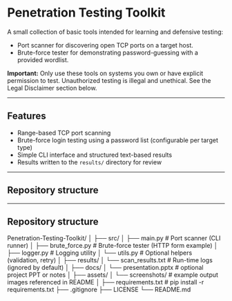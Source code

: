 # Penetration Testing Toolkit

A small collection of basic tools intended for learning and defensive testing:
- Port scanner for discovering open TCP ports on a target host.
- Brute-force tester for demonstrating password-guessing with a provided wordlist.

**Important:** Only use these tools on systems you own or have explicit permission to test. Unauthorized testing is illegal and unethical. See the Legal Disclaimer section below.

---

## Features
- Range-based TCP port scanning
- Brute-force login testing using a password list (configurable per target type)
- Simple CLI interface and structured text-based results
- Results written to the `results/` directory for review

---

## Repository structure
---

## Repository structure

Penetration-Testing-Toolkit/
│
├── src/
│   ├── main.py           # Port scanner (CLI runner)
│   ├── brute_force.py    # Brute-force tester (HTTP form example)
│   ├── logger.py         # Logging utility
│   └── utils.py          # Optional helpers (validation, retry)
│
├── results/
│   └── scan_results.txt  # Run-time logs (ignored by default)
│
├── docs/
│   └── presentation.pptx # optional project PPT or notes
│
├── assets/
│   └── screenshots/      # example output images referenced in README
│
├── requirements.txt      # pip install -r requirements.txt
├── .gitignore
├── LICENSE
└── README.md


